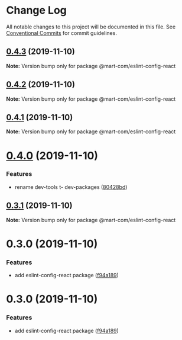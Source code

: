 # Change Log

All notable changes to this project will be documented in this file.
See [Conventional Commits](https://conventionalcommits.org) for commit guidelines.

## [0.4.3](https://github.com/mart-com/eslint-config-react/compare/@mart-com/eslint-config-react@0.4.2...@mart-com/eslint-config-react@0.4.3) (2019-11-10)

**Note:** Version bump only for package @mart-com/eslint-config-react





## [0.4.2](https://github.com/mart-com/eslint-config-react/compare/@mart-com/eslint-config-react@0.4.1...@mart-com/eslint-config-react@0.4.2) (2019-11-10)

**Note:** Version bump only for package @mart-com/eslint-config-react





## [0.4.1](https://github.com/mart-com/eslint-config-react/compare/@mart-com/eslint-config-react@0.4.0...@mart-com/eslint-config-react@0.4.1) (2019-11-10)

**Note:** Version bump only for package @mart-com/eslint-config-react





# [0.4.0](https://github.com/mart-com/eslint-config-react/compare/@mart-com/eslint-config-react@0.3.1...@mart-com/eslint-config-react@0.4.0) (2019-11-10)


### Features

* rename dev-tools t- dev-packages ([80428bd](https://github.com/mart-com/eslint-config-react/commit/80428bd0ed3a50ad7d0950bc1c5d8c92c3889dc4))





## [0.3.1](https://github.com/mart-com/eslint-config-react/compare/@mart-com/eslint-config-react@0.3.0...@mart-com/eslint-config-react@0.3.1) (2019-11-10)

**Note:** Version bump only for package @mart-com/eslint-config-react





# 0.3.0 (2019-11-10)


### Features

* add eslint-config-react package ([f94a189](https://github.com/mart-com/eslint-config-react/commit/f94a1896c60aff302bba9296cdd76fec4e7d7dc8))





# 0.3.0 (2019-11-10)


### Features

* add eslint-config-react package ([f94a189](https://github.com/mart-com/eslint-config-react/commit/f94a1896c60aff302bba9296cdd76fec4e7d7dc8))
